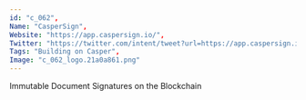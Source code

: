 ```yaml
--- 
id: "c_062", 
Name: "CasperSign", 
Website: "https://app.caspersign.io/", 
Twitter: "https://twitter.com/intent/tweet?url=https://app.caspersign.io", 
Tags: "Building on Casper", 
Image: "c_062_logo.21a0a861.png" 
--- 
```

<!--lang:en--> 
Immutable Document Signatures on the Blockchain
<!--lang:es--] 
Immutable Document Signatures on the Blockchain
<!--lang:de--] 
Immutable Document Signatures on the Blockchain
<!--lang:fr--] 
Immutable Document Signatures on the Blockchain
<!--lang:pl--] 
Immutable Document Signatures on the Blockchain
<!--lang:pt--] 
Immutable Document Signatures on the Blockchain
[!--lang:*--> 
